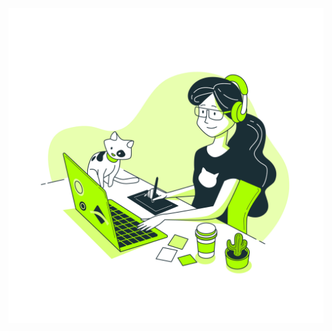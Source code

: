 <img src="https://github.com/belaparreiras/belaparreiras/blob/main/5202271_Designer-girl.jpg" alt="Banner of a developer sitting in front of a desk">
